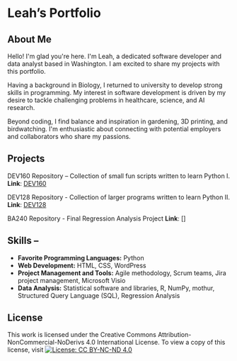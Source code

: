 # Leah’s Portfolio 

## About Me 
Hello! I'm glad you're here. I'm Leah, a dedicated software developer and data analyst based in Washington. I am excited to share my projects with this portfolio. 

Having a background in Biology, I returned to university to develop strong skills in programming. My interest in software development is driven by my desire to tackle challenging problems in healthcare, science, and AI research.

Beyond coding, I find balance and inspiration in gardening, 3D printing, and birdwatching. I'm enthusiastic about connecting with potential employers and collaborators who share my passions.

## Projects 
DEV160 Repository – Collection of small fun scripts written to learn Python I.  
**Link**: [DEV160]( https://github.com/gitplants/Dev160)

DEV128 Repository - Collection of larger programs written to learn Python II. 
**Link**: [DEV128](https://github.com/gitplants/DEV128---Python.git)

BA240 Repository - Final Regression Analysis Project
**Link**: []

## Skills – 
- **Favorite Programming Languages:** Python
- **Web Development:** HTML, CSS, WordPress 
- **Project Management and Tools:** Agile methodology, Scrum teams, Jira project management, Microsoft Visio 
- **Data Analysis:** Statistical software and libraries, R, NumPy, mothur, Structured Query Language (SQL), Regression Analysis

 ## License 
This work is licensed under the Creative Commons Attribution-NonCommercial-NoDerivs 4.0 International License. To view a copy of this license, visit [![License: CC BY-NC-ND 4.0](https://licensebuttons.net/l/by-nc-nd/4.0/88x31.png)](https://creativecommons.org/licenses/by-nc-nd/4.0/)

<!---
gitplants/gitplants is a ✨ special ✨ repository because its `README.md` (this file) appears on your GitHub profile.
You can click the Preview link to take a look at your changes.
--->
